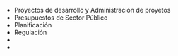 - Proyectos de desarrollo y Administración de proyetos
- Presupuestos de Sector Público
- Planificación
- Regulación
-
-